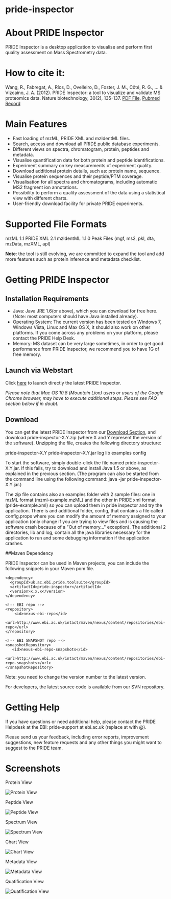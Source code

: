 pride-inspector
===============

# About PRIDE Inspector

PRIDE Inspector is a desktop application to visualise and perform first quality assessment on Mass Spectrometry data.

# How to cite it:

Wang, R., Fabregat, A., Ríos, D., Ovelleiro, D., Foster, J. M., Côté, R. G., ... & Vizcaíno, J. A. (2012). PRIDE Inspector: a tool to visualize and validate MS proteomics data. Nature biotechnology, 30(2), 135-137. [PDF File](http://www.nature.com/nbt/journal/v30/n2/pdf/nbt.2112.pdf), [Pubmed Record](http://www.ncbi.nlm.nih.gov/pubmed/22318026)

# Main Features

* Fast loading of mzML, PRIDE XML and mzIdentML files.
* Search, access and download all PRIDE public database experiments.
* Different views on spectra, chromatogram, protein, peptides and metadata.
* Visualise quantification data for both protein and peptide identifications.
* Experiment summary on key measurements of experiment quality.
* Download additional protein details, such as: protein name, sequence.
* Visualise protein sequences and their peptide/PTM coverage.
* Visualisation for all spectra and chromatograms, including automatic MS2 fragment ion annotations.
* Possibility to perform a quality assessment of the data using a statistical view with different charts.
* User-friendly download facility for private PRIDE experiments.


# Supported File Formats

mzML 1.1
PRIDE XML 2.1
mzIdentML 1.1.0
Peak Files (mgf, ms2, pkl, dta, mzData, mzXML, apl)

**Note**: the tool is still evolving, we are committed to expand the tool and add more features such as protein inference and metadata checklist.

# Getting PRIDE Inspector

## Installation Requirements

* Java: Java JRE 1.6(or above), which you can download for free here. (Note: most computers should have Java installed already).
* Operating System: The current version has been tested on Windows 7, Windows Vista, Linux and Max OS X, it should also work on other platforms. If you come across any problems on your platform, please contact the PRIDE Help Desk.
* Memory: MS dataset can be very large sometimes, in order to get good performance from PRIDE Inspector, we recommend you to have 1G of free memory.

## Launch via Webstart

Click [here](http://www.ebi.ac.uk/pride/resources/tools/inspector/latest/webstart/pride-inspector.jnlp) to launch directly the latest PRIDE Inspector.

*Please note that Mac OS 10.8 (Mountain Lion) users or users of the Google Chrome browser, may have to execute additional steps. Please see FAQ section below if in doubt.*

## Download

You can get the latest PRIDE Inspector from our [Download Section](http://www.ebi.ac.uk/pride/resources/tools/inspector/latest/desktop/pride-inspector.zip), and download pride-inspector-X.Y.zip (where X and Y represent the version of the software). Unzipping the file, creates the following directory structure:

  pride-inspector-X.Y
     pride-inspector-X.Y.jar
     log
     lib
     examples
     config

To start the software, simply double-click the file named pride-inspector-X.Y.jar. If this fails, try to download and install Java 1.5 or above, as explained in the previous section. (The program can also be started from the command line using the following command: java -jar pride-inspector-X.Y.jar.)

The zip file contains also an examples folder with 2 sample files: one in mzML format (mzml-example.mzML) and the other in PRIDE xml format (pride-example.xml) so you can upload them in pride inspector and try the application. There is and additional folder, config, that contains a file called config.props where you can modify the amount of memory assigned to your application (only change if you are trying to view files and is causing the software crash because of a "Out of memory..." exception). The additional 2 directories, lib and log, contain all the java libraries necessary for the application to run and some debugging information if the application crashes.

##Maven Dependency

PRIDE Inspector can be used in Maven projects, you can include the following snippets in your Maven pom file.
 
 ```maven
 <dependency>
   <groupId>uk.ac.ebi.pride.toolsuite</groupId>
   <artifactId>pride-inspector</artifactId>
   <version>x.x.x</version>
 </dependency> 
 ```
 ```maven
 <!-- EBI repo -->
 <repository>
     <id>nexus-ebi-repo</id>
     <url>http://www.ebi.ac.uk/intact/maven/nexus/content/repositories/ebi-repo</url>
 </repository>
 
 <!-- EBI SNAPSHOT repo -->
 <snapshotRepository>
    <id>nexus-ebi-repo-snapshots</id>
    <url>http://www.ebi.ac.uk/intact/maven/nexus/content/repositories/ebi-repo-snapshots</url>
 </snapshotRepository>
```
Note: you need to change the version number to the latest version.

For developers, the latest source code is available from our SVN repository.

# Getting Help

If you have questions or need additional help, please contact the PRIDE Helpdesk at the EBI: pride-support at ebi.ac.uk (replace at with @).

Please send us your feedback, including error reports, improvement suggestions, new feature requests and any other things you might want to suggest to the PRIDE team.

# Screenshots

Protein View

![Protein View](https://github.com/PRIDE-Toolsuite/pride-inspector/tree/master/wiki/protein_tab.png)

Peptide View

![Peptide View](https://github.com/PRIDE-Toolsuite/pride-inspector/tree/master/wiki/peptide_tab.png)

Spectrum View

![Spectrum View](https://github.com/PRIDE-Toolsuite/pride-inspector/tree/master/wiki/spectrum_tab.png)

Chart View

![Chart View](https://github.com/PRIDE-Toolsuite/pride-inspector/tree/master/wiki/chart_tab.png)

Metadata View

![Metadata View](https://github.com/PRIDE-Toolsuite/pride-inspector/tree/master/wiki/general_tab.png)

Quatification View

![Quatification View](https://github.com/PRIDE-Toolsuite/pride-inspector/tree/master/wiki/quatification_tab.png)




